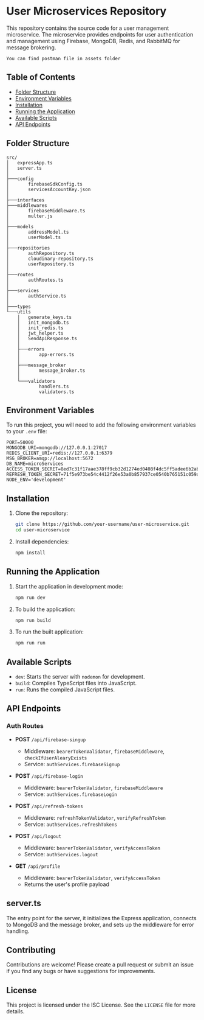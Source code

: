 # User Microservices Repository

This repository contains the source code for a user management microservice. The microservice provides endpoints for user authentication and management using Firebase, MongoDB, Redis, and RabbitMQ for message brokering.
 
 
 `You can find postman file in assets folder`

## Table of Contents

- [Folder Structure](#folder-structure)
- [Environment Variables](#environment-variables)
- [Installation](#installation)
- [Running the Application](#running-the-application)
- [Available Scripts](#available-scripts)
- [API Endpoints](#api-endpoints)

## Folder Structure

```plaintext
src/
│   expressApp.ts
│   server.ts
│
├───config
│       firebaseSdkConfig.ts
│       servicesAccountKey.json
│
├───interfaces
├───middlewares
│       firebaseMiddleware.ts
│       multer.js
│
├───models
│       addressModel.ts
│       userModel.ts
│
├───repositories
│       authRepository.ts
│       cloudinary-repository.ts
│       userRepository.ts
│
├───routes
│       authRoutes.ts
│
├───services
│       authService.ts
│
├───types
└───utils
    │   generate_keys.ts
    │   init_mongodb.ts
    │   init_redis.ts
    │   jwt_helper.ts
    │   SendApiResponse.ts
    │
    ├───errors
    │       app-errors.ts
    │
    ├───message_broker
    │       message_broker.ts
    │
    └───validators
            handlers.ts
            validators.ts
```

## Environment Variables

To run this project, you will need to add the following environment variables to your `.env` file:

```plaintext
PORT=50000
MONGODB_URI=mongodb://127.0.0.1:27017
REDIS_CLIENT_URI=redis://127.0.0.1:6379
MSG_BROKER=amqp://localhost:5672
DB_NAME=microServices
ACCESS_TOKEN_SECRET=8ed7c31f17aae378ff9cb32d1274ed0408f4dc5ff5adee6b2ab109add0b139ca
REFRESH_TOKEN_SECRET=71f5e973be54c4412f26e53a0b857937ce0540b765151c059ac522042381a9bf
NODE_ENV='development'
```

## Installation

1. Clone the repository:

    ```bash
    git clone https://github.com/your-username/user-microservice.git
    cd user-microservice
    ```

2. Install dependencies:

    ```bash
    npm install
    ```

## Running the Application

1. Start the application in development mode:

    ```bash
    npm run dev
    ```

2. To build the application:

    ```bash
    npm run build
    ```

3. To run the built application:

    ```bash
    npm run run
    ```

## Available Scripts

- `dev`: Starts the server with `nodemon` for development.
- `build`: Compiles TypeScript files into JavaScript.
- `run`: Runs the compiled JavaScript files.

## API Endpoints

### Auth Routes

- **POST** `/api/firebase-singup`
  - Middleware: `bearerTokenValidator`, `firebaseMiddleware`, `checkIfUserAlearyExists`
  - Service: `authServices.firebaseSignup`

- **POST** `/api/firebase-login`
  - Middleware: `bearerTokenValidator`, `firebaseMiddleware`
  - Service: `authServices.firebaseLogin`

- **POST** `/api/refresh-tokens`
  - Middleware: `refreshTokenValidator`, `verifyRefreshToken`
  - Service: `authServices.refreshTokens`

- **POST** `/api/logout`
  - Middleware: `bearerTokenValidator`, `verifyAccessToken`
  - Service: `authServices.logout`

- **GET** `/api/profile`
  - Middleware: `bearerTokenValidator`, `verifyAccessToken`
  - Returns the user's profile payload

## server.ts

The entry point for the server, it initializes the Express application, connects to MongoDB and the message broker, and sets up the middleware for error handling.

## Contributing

Contributions are welcome! Please create a pull request or submit an issue if you find any bugs or have suggestions for improvements.

## License

This project is licensed under the ISC License. See the `LICENSE` file for more details.

